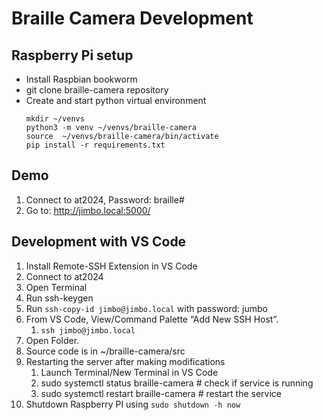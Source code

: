 # Braille Camera Development 

## Raspberry Pi setup 
- Install Raspbian bookworm 
- git clone braille-camera repository
- Create and start python virtual environment
  ```
  mkdir ~/venvs
  python3 -m venv ~/venvs/braille-camera
  source  ~/venvs/braille-camera/bin/activate
  pip install -r requirements.txt
  ```


## Demo
1. Connect to at2024, Password: braille#
2. Go to: http://jimbo.local:5000/


## Development with VS Code
1. Install Remote-SSH Extension in VS Code
2. Connect to at2024
3. Open Terminal
4. Run ssh-keygen
5. Run `ssh-copy-id jimbo@jimbo.local` with password: jumbo
6. From VS Code, View/Command Palette “Add New SSH Host”.  
    1. `ssh jimbo@jimbo.local`
7. Open Folder. 
8. Source code is in ~/braille-camera/src
9. Restarting the server after making modifications
    1. Launch Terminal/New Terminal in VS Code
    2. sudo systemctl status braille-camera # check if service is running
    3. sudo systemctl restart braille-camera # restart the service
10. Shutdown Raspberry PI using `sudo shutdown -h now`

